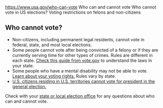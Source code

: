 

https://www.usa.gov/who-can-vote
Who can and cannot vote
Who cannot vote in US elections?
Voting restrictions on felons and non-citizens

**Who cannot vote?**
--------------------

* Non-citizens, including permanent legal residents, cannot vote in federal, state, and most local elections.
* Some people cannot vote after being convicted of a felony or if they are currently serving time for other types of crimes. Rules are different in each state.
  [Check this guide from vote.gov](https://vote.gov/guide-to-voting/after-felony-conviction)
  to understand the laws in your state.
* Some people who have a mental disability may not be able to vote.
  [Learn about your voting rights.](https://www.bazelon.org/wp-content/uploads/2020/10/Bazelon-2020-Voter-Guide-Plain-Language.pdf)
  Rules vary by state.
* [U.S. citizens residing in U.S. territories cannot vote for president in the general election.](https://www.archives.gov/electoral-college/faq#territories:~:text=web%20site.-,Can%20citizens%20of%20U.S.%20Territories%20vote%20for%20President%3F,-No%2C%20the%20Electoral)

Check with your
[state or local election office](https://www.usa.gov/state-election-office)
for any questions about who can and cannot vote.
